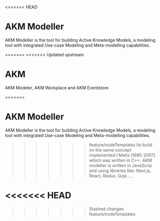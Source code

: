<<<<<<< HEAD
# AKM Modeller
AKM Modeller is the tool for building Active Knowledge Models, a modeling tool with integrated Use-case Modeling and Meta-modelling capabilities.

=======
<<<<<<< Updated upstream
# AKM
AKM Modeler, AKM Workplace and AKM Eventstore

=======
# AKM Modeller
AKM Modeller is the tool for building Active Knowledge Models, a modeling tool with integrated Use-case Modeling and Meta-modelling capabilities.

>>>>>>> feature/nodeTemplates
Its build on the same concept implemented I Metis (1985-2007) which was written in  C++. AKM modeller is written in JavaScrip and using libraries like:  Next.js, React, Redux, Gojs ....

<!-- ![vv](https://akmclient-beta.herokuapp.com/videos/AKMM-Getting-Started-1.mp4)



![Getting started](./public/images/alive.png )


<video width="420" height="240" controls>
  <source src="https://akmclient-beta.herokuapp.com/videos/AKMM-Getting-Started-1.mp4" type="video/mp4">
</video>
-->
<<<<<<< HEAD
=======
>>>>>>> Stashed changes
>>>>>>> feature/nodeTemplates


